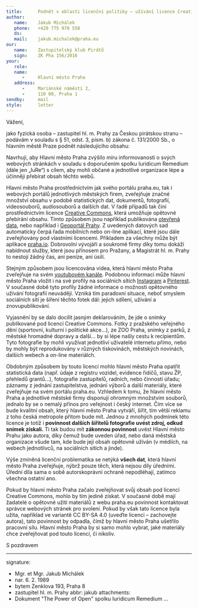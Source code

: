 ```yaml
---
title:      Podnět v oblasti licenční politiky – užívání licence Creative Commons
author:
   name:    Jakub Michálek
   phone:   +420 775 978 550
   ds:      
   mail:    jakub.michalek@praha.eu
our:
   name:    Zastupitelský klub Pirátů
   sign:    ZK Pha 156/2016
your:
   role:    
   name:    
      -     Hlavní město Praha
   address:
      -     Mariánské náměstí 2,
      -     110 00, Praha 1
sendby:     mail
style:      letter
---
```


Vážení,

jako fyzická osoba – zastupitel hl. m. Prahy za Českou pirátskou stranu – podávám v souladu s § 51, odst. 3, písm. b) zákona č. 131/2000 Sb., o hlavním městě Praze podnět následujícího obsahu: 

Navrhuji, aby Hlavní město Praha zvýšilo míru informovanosti o svých webových stránkách v souladu s doporučením spolku Iuridicum Remedium (dále jen „IuRe“) s cílem, aby mohli občané a jednotlivé organizace lépe a účinněji přebírat obsah těchto webů. 

Hlavní město Praha prostřednictvím jak svého portálu praha.eu, tak i webových portálů jednotlivých městských firem, zveřejňuje značné množství obsahu v podobě statistických dat, dokumentů, fotografií, videosouborů, audiosouborů a dalších dat. V řadě případů tak činí prostřednictvím licence [Creative Commons](http://www.creativecommons.cz/), která umožňuje opětovné přebírání obsahu. Tímto způsobem jsou například publikována [otevřená data](http://www.opendata.praha.eu), nebo například i [Geoportál Prahy](http://www.geoportalpraha.cz/). Z uvedených datových sad automaticky čerpá řada mobilních nebo on-line aplikací, které jsou dále zveřejňovány pod vlastními licencemi. Příkladem za všechny může být aplikace [praha.io](http://praha.io/). Dobrovolní vývojáři a soukromé firmy díky tomu dokáží nabídnout služby, které jsou přínosem pro Pražany, a Magistrát hl. m. Prahy to nestojí žádný čas, ani peníze, ani úsilí.

Stejným způsobem jsou licencována videa, která hlavní město Praha zveřejňuje na svém [youtubovém kanále](https://www.youtube.com/user/PortalPrahaEu). Podobnou informaci může hlavní město Praha vložit i na své profily na sociálních sítích [Instagram](https://www.instagram.com/prague.eu/) a [Pinterest](https://cz.pinterest.com/Prahaeu/). V současné době tyto profily žádné informace o možnosti opětovného užívání fotografií neuvádějí. Vzniká tím paradoxní situace, neboť smyslem sociálních sítí je šíření těchto fotek dál: jejich sdílení, užívání a znovupublikování.

Vyjasnění by se dalo docílit jasným deklarováním, že jde o snímky publikované pod licencí Creative Commons. Fotky z pražského veřejného dění (sportovní, kulturní i politické akce…), ze ZOO Praha, snímky z parků, z městské hromadné dopravy a další... by si lépe našly cestu k recipientům. Tyto fotografie by mohli využívat jednotliví uživatelé internetu přímo, nebo by mohly být reprodukovány v různých tiskovinách, městských novinách, dalších webech a on-line materiálch. 

Obdobným způsobem by touto licencí mohlo hlavní město Praha opatřit statistická data (např. údaje z registru vozidel, evidence řidičů, stavu ŽP, přehledů grantů…), fotografie zastupitelů, radních, nebo činností úřadu; záznamy z jednání zastupitelstva, jednání výborů a další materiály, které zveřejňuje na svém portálu praha.eu. Vzhledem k tomu, že hlavní město Praha a jednotlivé městské firmy disponují ohromným množstvím souborů, jednalo by se o nemalý přínos pro veřejnost i český internet. Čím více se bude kvalitní obsah, který hlavní město Praha vytváří, šířit, tím větší reklamu z toho česká metropole přitom bude mít. Jednou z mnohých podmínek této licence je totiž i **povinnost dalších šiřitelů fotografie uvést zdroj, odkud snímek získali.** Ti tak budou mít **zákonnou povinnost** uvést Hlavní město Prahu jako autora, díky čemuž bude uveden úřad, nebo daná městská organizace všude tam, kde bude její obsah opětovně užíván (v médiích, na webech jednotlivců, na sociálních sítích a jinde). 

Výše zmíněná licenční problematika se netýká **všech dat**, která hlavní město Praha zveřejňuje, nýbrž pouze těch, která nejsou díly úředními. Úřední díla sama o sobě autorskoprávní ochraně nepodléhají, zatímco všechna ostatní ano.

Pokud by hlavní město Praha začalo zveřejňovat svůj obsah pod licencí Creative Commons, mohlo by tím jedině získat. V současné době mají žadatelé o opětovné užití materiálů z webu praha.eu povinnost kontaktovat správce webových stránek pro svolení. Pokud by však tato licence byla užita, například ve variantě CC BY-SA 4.0 (uveďte licenci – zachovejte autora), tato povinnost by odpadla, čímž by hlavní město Praha ušetřilo pracovní sílu. Hlavní město Praha by si samo mohlo vybrat, jaké materiály chce zveřejňovat pod touto licencí, či nikoliv. 

S pozdravem

---
signature: 
  - Mgr. et Mgr. Jakub Michálek
  - nar. 6. 2. 1989
  - bytem Zenklova 193, Praha 8
  - zastupitel hl. m. Prahy
abbr:       jakub
attachments:
  - Dokument "The Power of Open" spolku Iuridicum Remedium
...
